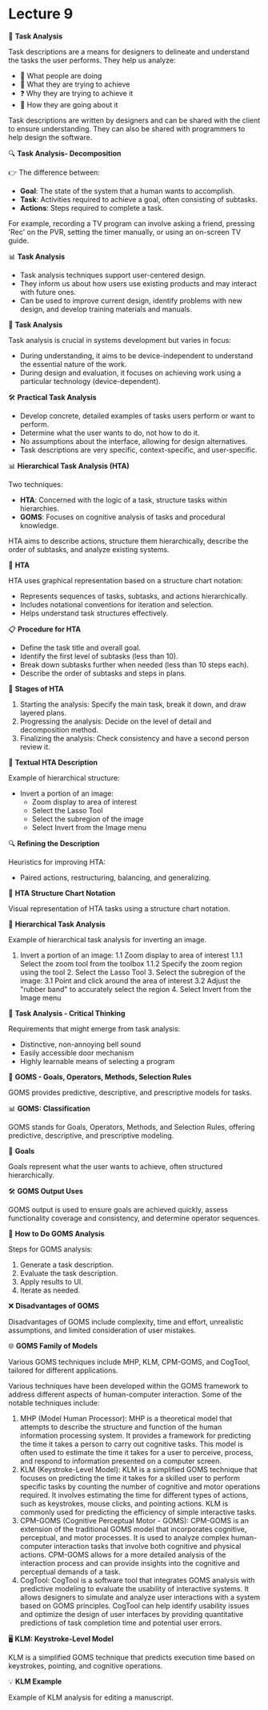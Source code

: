 # Lecture 9

📝 **Task Analysis**

Task descriptions are a means for designers to delineate and understand the tasks the user performs. They help us analyze:

* 🤔 What people are doing
* 🎯 What they are trying to achieve
* ❓ Why they are trying to achieve it
* 🚀 How they are going about it

Task descriptions are written by designers and can be shared with the client to ensure understanding. They can also be shared with programmers to help design the software.

🔍 **Task Analysis- Decomposition**

👉 The difference between:

* **Goal**: The state of the system that a human wants to accomplish.
* **Task**: Activities required to achieve a goal, often consisting of subtasks.
* **Actions**: Steps required to complete a task.

For example, recording a TV program can involve asking a friend, pressing 'Rec' on the PVR, setting the timer manually, or using an on-screen TV guide.

📊 **Task Analysis**

* Task analysis techniques support user-centered design.
* They inform us about how users use existing products and may interact with future ones.
* Can be used to improve current design, identify problems with new design, and develop training materials and manuals.

🔄 **Task Analysis**

Task analysis is crucial in systems development but varies in focus:

* During understanding, it aims to be device-independent to understand the essential nature of the work.
* During design and evaluation, it focuses on achieving work using a particular technology (device-dependent).

🛠️ **Practical Task Analysis**

* Develop concrete, detailed examples of tasks users perform or want to perform.
* Determine what the user wants to do, not how to do it.
* No assumptions about the interface, allowing for design alternatives.
* Task descriptions are very specific, context-specific, and user-specific.

📊 **Hierarchical Task Analysis (HTA)**

Two techniques:

* **HTA**: Concerned with the logic of a task, structure tasks within hierarchies.
* **GOMS**: Focuses on cognitive analysis of tasks and procedural knowledge.

HTA aims to describe actions, structure them hierarchically, describe the order of subtasks, and analyze existing systems.

🌲 **HTA**

HTA uses graphical representation based on a structure chart notation:

* Represents sequences of tasks, subtasks, and actions hierarchically.
* Includes notational conventions for iteration and selection.
* Helps understand task structures effectively.

📋 **Procedure for HTA**

* Define the task title and overall goal.
* Identify the first level of subtasks (less than 10).
* Break down subtasks further when needed (less than 10 steps each).
* Describe the order of subtasks and steps in plans.

🔄 **Stages of HTA**

1. Starting the analysis: Specify the main task, break it down, and draw layered plans.
2. Progressing the analysis: Decide on the level of detail and decomposition method.
3. Finalizing the analysis: Check consistency and have a second person review it.

📜 **Textual HTA Description**

Example of hierarchical structure:

* Invert a portion of an image:
  * Zoom display to area of interest
  * Select the Lasso Tool
  * Select the subregion of the image
  * Select Invert from the Image menu

🔍 **Refining the Description**

Heuristics for improving HTA:

* Paired actions, restructuring, balancing, and generalizing.

🔀 **HTA Structure Chart Notation**

Visual representation of HTA tasks using a structure chart notation.

📄 **Hierarchical Task Analysis**

Example of hierarchical task analysis for inverting an image.

1. Invert a portion of an image: 1.1 Zoom display to area of interest 1.1.1 Select the zoom tool from the toolbox 1.1.2 Specify the zoom region using the tool 2. Select the Lasso Tool 3. Select the subregion of the image: 3.1 Point and click around the area of interest 3.2 Adjust the "rubber band" to accurately select the region 4. Select Invert from the Image menu

🎯 **Task Analysis - Critical Thinking**

Requirements that might emerge from task analysis:

* Distinctive, non-annoying bell sound
* Easily accessible door mechanism
* Highly learnable means of selecting a program

🧩 **GOMS - Goals, Operators, Methods, Selection Rules**

GOMS provides predictive, descriptive, and prescriptive models for tasks.

📊 **GOMS: Classification**

GOMS stands for Goals, Operators, Methods, and Selection Rules, offering predictive, descriptive, and prescriptive modeling.

🎯 **Goals**

Goals represent what the user wants to achieve, often structured hierarchically.

🛠️ **GOMS Output Uses**

GOMS output is used to ensure goals are achieved quickly, assess functionality coverage and consistency, and determine operator sequences.

🔄 **How to Do GOMS Analysis**

Steps for GOMS analysis:

1. Generate a task description.
2. Evaluate the task description.
3. Apply results to UI.
4. Iterate as needed.

❌ **Disadvantages of GOMS**

Disadvantages of GOMS include complexity, time and effort, unrealistic assumptions, and limited consideration of user mistakes.

🌐 **GOMS Family of Models**

Various GOMS techniques include MHP, KLM, CPM-GOMS, and CogTool, tailored for different applications.

Various techniques have been developed within the GOMS framework to address different aspects of human-computer interaction. Some of the notable techniques include:

1. MHP (Model Human Processor): MHP is a theoretical model that attempts to describe the structure and function of the human information processing system. It provides a framework for predicting the time it takes a person to carry out cognitive tasks. This model is often used to estimate the time it takes for a user to perceive, process, and respond to information presented on a computer screen.
2. KLM (Keystroke-Level Model): KLM is a simplified GOMS technique that focuses on predicting the time it takes for a skilled user to perform specific tasks by counting the number of cognitive and motor operations required. It involves estimating the time for different types of actions, such as keystrokes, mouse clicks, and pointing actions. KLM is commonly used for predicting the efficiency of simple interactive tasks.
3. CPM-GOMS (Cognitive Perceptual Motor - GOMS): CPM-GOMS is an extension of the traditional GOMS model that incorporates cognitive, perceptual, and motor processes. It is used to analyze complex human-computer interaction tasks that involve both cognitive and physical actions. CPM-GOMS allows for a more detailed analysis of the interaction process and can provide insights into the cognitive and perceptual demands of a task.
4. CogTool: CogTool is a software tool that integrates GOMS analysis with predictive modeling to evaluate the usability of interactive systems. It allows designers to simulate and analyze user interactions with a system based on GOMS principles. CogTool can help identify usability issues and optimize the design of user interfaces by providing quantitative predictions of task completion time and potential user errors.

🖥️ **KLM: Keystroke-Level Model**

KLM is a simplified GOMS technique that predicts execution time based on keystrokes, pointing, and cognitive operations.

💡 **KLM Example**

Example of KLM analysis for editing a manuscript.
